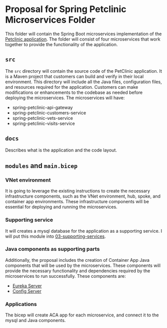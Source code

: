 # Proposal for Spring Petclinic Microservices Folder

This folder will contain the Spring Boot microservices implementation of the [Petclinic application](https://github.com/Azure-Samples/spring-petclinic-microservices). The folder will consist of four microservices that work together to provide the functionality of the application.

## `src`
The `src` directory will contain the source code of the PetClinic application. It is a Maven project that customers can build and verify in their local environment. This directory will include all the Java files, configuration files, and resources required for the application. Customers can make modifications or enhancements to the codebase as needed before deploying the microservices.
The microservices will have:
- spring-petclinic-api-gateway
- spring-petclinic-customers-service
- spring-petclinic-vets-service
- spring-petclinic-visits-service

## `docs`
Describes what is the application and the code layout.

## `modules` and `main.bicep`

### VNet environment
It is going to leverage the existing instructions to create the necessary infrastructure components, such as the VNet environment, hub, spoke, and container app environments. These infrastructure components will be essential for deploying and running the microservices.

### Supporting service
It will creates a mysql database for the application as a supporting  service. I will put this module into [03-supporting-services](../../modules/03-supporting-services).

### Java components as supporting parts
Additionally, the proposal includes the creation of Container App Java components that will be used by the microservices. These components will provide the necessary functionality and dependencies required by the microservices to run successfully. These components are:
- [Eureka Server](https://learn.microsoft.com/en-us/azure/container-apps/java-eureka-server-usage)
- [Config Server](https://learn.microsoft.com/en-us/azure/container-apps/java-config-server-usage)


### Applications
The bicep will create ACA app for each microservice, and connect it to the mysql and Java components.


